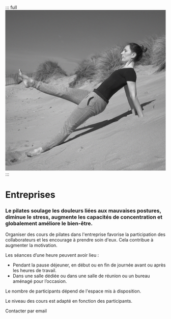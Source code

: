 ::: full
![description de l'image](../images/anne-gabrielle-com-pilates-05.jpg)
:::

# Entreprises

### Le pilates soulage les douleurs liées aux mauvaises postures, diminue le stress, augmente les capacités de concentration et globalement améliore le bien-être.

Organiser des cours de pilates dans l'entreprise favorise la participation des collaborateurs et les encourage à prendre soin d'eux. Cela contribue à augmenter la motivation.

Les séances d’une heure peuvent avoir lieu :

- Pendant la pause déjeuner, en début ou en fin de journée avant ou après les heures de travail.
- Dans une salle dédiée ou dans une salle de réunion ou un bureau aménagé pour l’occasion.

Le nombre de participants dépend de l'espace mis à disposition.

Le niveau des cours est adapté en fonction des participants.

<Button-link href="mailto:pilates@anne-gabrielle.com?&body=Bonjour, je souhaite prendre un cours de pilate en entreprise.">Contacter par email</Button-link>
